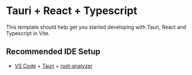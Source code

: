 # Tauri + React + Typescript

This template should help get you started developing with Tauri, React and Typescript in Vite.

## Recommended IDE Setup

-   [VS Code](https://code.visualstudio.com/) +
    [Tauri](https://marketplace.visualstudio.com/items?itemName=tauri-apps.tauri-vscode) +
    [rust-analyzer](https://marketplace.visualstudio.com/items?itemName=rust-lang.rust-analyzer)
